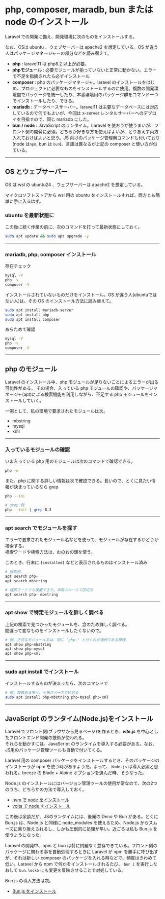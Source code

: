 # php, composer, maradb, bun または node のインストール

Laravel での開発に備え、開発環境に次のものをインストールする。

なお、OSは ubuntu 、ウェブサーバーは apache2 を想定している。OS が違う人はパッケージマネージャーの部分などを読み替えて。

- **php** : laravel11 は php8.2 以上が必要。
- **phpモジュール** : 必要モジュールが揃っていないと正常に動かない。エラーで不足を指摘されたら必ずインストール
- **composer** : php のパッケージマネージャ。laravel のインストールをはじめ、プロジェクトに必要なものをインストールするのに使用。複数の開発環境間でパッケージを統一したり、本番環境用のパッケージ群をコマンド一つでインストールしたり、できる。
- **mariadb** : データベースサーバー。laravel11 は主要なデータベースには対応しているので何でもよいが、今回は x-server レンタルサーバーへのデプロイを目指すので、同じ mariadb にした。
- **bun / node** : JavaScript のランタイム。Laravel を使おうが使うまいが、フロント側の開発に必須。どちらか好きな方を使えばよいが、とりあえず両方入れておけばよいと思う。JS 向けのパッケージ管理用コマンドも付いており(node は`npm`, bun は `bun`)、言語は異なるが上記の composer と使い方が似ている。

---

## OS とウェブサーバー

OS は wsl の ubuntu24 、ウェブサーバーは apache2 を想定している。

マイクロソフトストアから wsl 用の ubuntu をインストールすれば、両方とも簡単に手に入るはず。

### ubuntu を最新状態に

この後に続く作業の前に、次のコマンドを打って最新状態にしておく。  

```bash
sudo apt update && sudo apt upgrade -y
```

---

### mariadb, php, composer インストール

存在チェック

```bash
mysql -V
php -v
composer -V
```

インストールされていないものだけをインストール。OS が違う人(ubuntuではない人)は、その OS のインストール方法に読み替えて。

```bash
sudo apt install mariadb-server
sudo apt install php
sudo apt install composer
```

あらためて確認

```bash
mysql -V
php -v
composer -V
```

---

## php のモジュール

Laravel のインストール中、php モジュールが足りないことによるエラーが出る可能性がある。
その場合、入っている php モジュールの確認や、パッケージマネージャ(apt)による検索機能を利用しながら、不足する php モジュールをインストールしていく。

一例として、私の環境で要求されたモジュールは次。

- mbstring
- mysql
- xml

---

### 入っているモジュールの確認

いま入っている php 用のモジュールは次のコマンドで確認できる。

```bash
php -m
```

また、php に関する詳しい情報は次で確認できる。長いので、とくに見たい情報が決まっているなら grep

```bash
php --ini

# grep 例
php --init | grep 8.3
```

---

### apt search でモジュールを探す

エラーで要求されたモジュール名などを使って、モジュールが存在するかどうか検索する。  
検索ワードや検索方法は、おのおの頭を使う。

このとき、行末に `[installed]` などと表示されるものはインストール済み

```bash
# 検索例
apt search php-
apt search mbstring

# 複数ワードでも検索できる。半角スペースで区切る
apt search php- mbstring
```

---

### apt show で特定モジュールを詳しく調べる

上記の検索で見つかったモジュールを、念のため詳しく調べる。  
間違って変なものをインストールしたくないので。

```bash
# 例。正式なモジュール名は、頭に "php-" と付くのが通例である模様。
apt show php-mbstring
apt show php-mysql
apt show php-xml
```

---

### sudo apt install でインストール

インストールするものが決まったら、次のコマンドで

```bash
# 例。複数ある場合、半角スペースで区切る
sudo apt install php-mbstring php-mysql php-xml
```

---

## JavaScript のランタイム(Node.js)をインストール

Laravel でフロント側(ブラウザから見るページ)を作るとき、***vite.js*** を中心としたフロントエンド開発の技術が使われる。  
それらを動かすには、JavaScript のランタイムを導入する必要がある。なお、JS用のパッケージ管理ツールも自動で付いてくる。

Laravel 用の composer パッケージをインストールするとき、そのパッケージのインストーラが npm を使う時があるようだ。よって、 `Node.js` は導入必須と思われる。breeze の Blade + Alpine オプションを選んだ時、そうなった。

Node.js のインストールにはバージョン管理ツールの使用が常なので、次の2つのうち、どちらかの方法で導入しておく。

- [nvm で node をインストール](../node/install_node_via_nvm.md)
- [volta で node をインストール](../node/install_node_via_volta.md)

この後は余談だが、JSのランタイムには、後発の Deno や Bun がある。とくに Bun.js は、Node.js と同様に node_modules を使えるため、Node.js からスムーズに乗り換えられるし、しかも圧倒的に処理が早い。近ごろは私も Bun.js を使うようになった。

Laravel の開発中、npm と bun は特に問題なく並存できている。フロント側のパッケージに関わる事を自動処理するときに Laravel が npm を勝手に呼び出すが、それは新しい composer のパッケージを入れる時などで、頻度はきわめて低い。Laravel から npm で何かをインストールされるたび、 `bun i` を実行しなおして `bun.lockb` にも変更を反映させることで対処している。

Bun.js の導入方法は次。

- [Bun.js をインストール](../node/install_bun.md)
